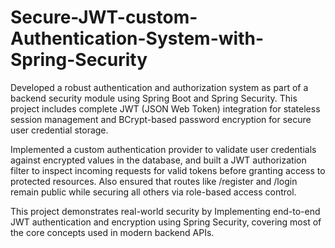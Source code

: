 # Secure-JWT-custom-Authentication-System-with-Spring-Security
Developed a robust authentication and authorization system as part of a backend security module using Spring Boot and Spring Security. This project includes complete JWT (JSON Web Token) integration for stateless session management and BCrypt-based password encryption for secure user credential storage.

Implemented a custom authentication provider to validate user credentials against encrypted values in the database, and built a JWT authorization filter to inspect incoming requests for valid tokens before granting access to protected resources. Also ensured that routes like /register and /login remain public while securing all others via role-based access control.

This project demonstrates real-world security by Implementing end-to-end JWT authentication and encryption using Spring Security, covering most of the core concepts used in modern backend APIs.
